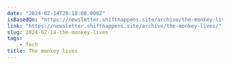 ```yaml
---
date: "2024-02-14T20:18:08.000Z"
isBasedOn: "https://newsletter.shifthappens.site/archive/the-monkey-lives/"
link: "https://newsletter.shifthappens.site/archive/the-monkey-lives/"
slug: 2024-02-14-the-monkey-lives
tags:
    - Tech
title: The monkey lives
---
```

